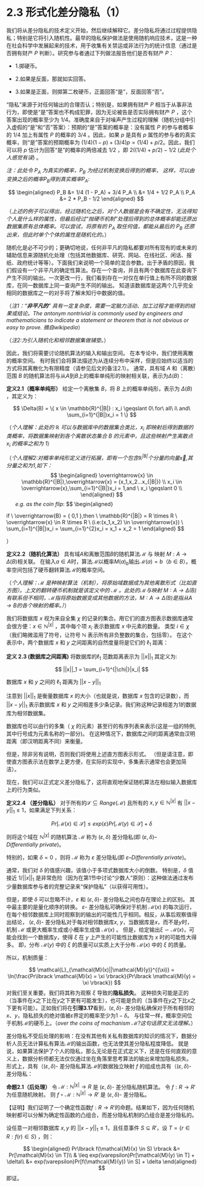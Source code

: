 # 2.3 形式化差分隐私（1）

我们将从差分隐私的技术定义开始，然后继续解释它。差分隐私将通过过程提供隐私；特别是它将引入随机性。最早的隐私保护做法是使用随机响应技术，这是一种在社会科学中发展起来的技术，用于收集有关禁运或非法行为的统计信息（通过是否拥有财产 $P$ 判断）。研究参与者通过下列做法报告他们是否有财产 $P$：

* 1.掷硬币。

* 2.如果是反面，那就如实回答。

* 3.如果是正面，则掷第二枚硬币，正面回答“是”，反面回答“否”。

“隐私”来源于对任何输出的合理否认；特别是，如果拥有财产 $P$ 相当于从事非法行为，即使是“是”答案也不构成犯罪，因为无论被告是否实际拥有财产 $P$ ，这个答案出现的概率至少为 $1/4$。准确度来自于对噪声产生过程的理解（随机分组中引入虚假的“是”和“否”答案）：预期的“是”答案的概率是：没有属性 $P$ 的参与者概率的 $1/4$ 加上有属性 $P$ 的概率的 $3/4$ 。因此，如果 $p$ 是具有 $p$ 属性的参与者的真实概率，则“是”答案的预期概率为 $(1/4)(1-p)+(3/4)p=(1/4)+p/2$。因此，我们可以将 $p$ 估计为回答“是”的概率的两倍减去 $1/2$ ，即 $2((1/4)+p/2)-1/2$ (*此处个人感觉有误*) 。


*注：此处令 $P_A$ 为真实的概率，$P_B$ 为经过机制变换后得到的概率，
这样，可以由变换之后的概率$P_B$得到真实概率$P_A$:*

$$
\begin{aligned}
P_B &=  1/4 (1 - P_A) + 3/4 P_A \\
&= 1/4 + 1/2 P_A \\
P_A &= 2 * P_B - 1/2
\end{aligned}
$$

（*上述的例子可以得出，经过随机化之后，对个人数据是会有不确定性，无法得知个人是什么样的属性，但最后经过“抛硬币机制”处理后得到的总体概率却能还原出数据集原有总体概率。可以尝试，将原有的 $P_A$ 取任何值，都能从最后的 $P_B$ 还原出来，但此时单个个体的属性是随机化的。*）

随机化是必不可少的；更确切地说，任何非平凡的隐私都要对所有现有的或未来的辅助信息来源随机化处理（包括其他数据库、研究、网站、在线社区、闲话、报纸、政府统计等等）。下面我们来说明一个简单的混合参数。出于矛盾的原因，我们假设有一个非平凡的确定性算法。存在一个查询，并且有两个数据库在此查询下产生不同的输出。一次更改一行，我们看到存在一对仅在单行值上有所不同的数据库，在同一数据库上同一查询产生不同的输出。 知道该数据库是这两个几乎完全相同的数据库之一的对手将了解未知行中数据的值。

（*注1：“**非平凡的**” 具有一定复杂度，需要一定脑力活动、加工过程才能得到的结果或结论。The antonym nontrivial is commonly used by engineers and mathematicians to indicate a statement or theorem that is not obvious or easy to prove. 摘自wikipedia*） 

（*注2:为引入随机化和相邻数据集做铺垫。*）

因此，我们将需要讨论随机算法的输入和输出空间。 在本专论中，我们使用离散的概率空间。 有时我们会将算法描述为从连续分布中采样，但是应始终以适当的方式将其离散化为有限精度（请参见后文的备注2.1）。 通常，具有域 $A$ 和（离散）范围 $B$ 的随机算法将与从$A$到$B$上的概率单纯形的映射相关联，表示为$\Delta(B)$：

**定义2.1（概率单纯形）**  给定一个离散集 $B$，将 $B$ 上的概率单纯形，表示为 $\Delta(B)$ ，其定义为：  

$$
\Delta(B) = \{ x \in \mathbb{R}^{|B|} : x_i \geqslant 0\    for\ all\ i\ and\ \sum_{i=1}^{|B|}x_i = 1 \}
$$
  
（*个人理解：此处的 $\mathbb{R}$ 可以与数据库中的数据集合类比，$x_i$ 即映射后得到数据的类概率，将数据集映射到各个离散状态集合 $B$ 的元素中，且这些映射产生离散点 $x_i$ 的概率之和为 $1$*）

（*个人理解2:对概率单纯形定义进行拓展，即有一个包含$\mathbb{R}^{|B|}$个分量的向量$\overrightarrow{x}$,其分量之和为$1$,如下：*
$$
\begin{aligned}
\overrightarrow{x} \in \mathbb{R}^{|B|},\overrightarrow{x} = (x_1,x_2...x_{|B|})  \\ 
x_i \in \overrightarrow{x},\sum_{i=1}^{|B|}x_i = 1,and \ x_i \geqslant 0 \\
\end{aligned}
$$
$\ \ \ \ \ \ e.g. \  as \ the \ coin \ flip:$
$$
\begin{aligned}

if \  \overrightarrow{B} = \{ 0,1 \},then \ \mathbb{R}^{|B|} = R \times R  \\
\overrightarrow{x} \in R \times R \ (i.e:(x_1,x_2) \in \overrightarrow{x})  \\
\sum_{i=1}^{|B|}x_i = \sum_{i=1}^{2}x_i = x_1 + x_2 = 1
\end{aligned}
$$

）

**定义2.2（随机化算法）** 具有域$A$和离散范围$B$的随机算法$\mathcal{M}$ 与 映射 $M:A \to \Delta(B)$相关联。 在输入$a∈A$时，算法$\mathcal{M}$以概率$M(a)_b$输出$\mathcal{M}(a)=b$（$b∈B$）。概率空间包括了硬币翻转算法$\mathcal{M}$的概率空间。

（*个人理解：$\mathcal{M}$ 是种映射算法（机制），将原始域数据成为其他离散形式（比如直方图）。上文的翻转硬币机制就是该定义中的 $\mathcal{M}$  。此处的$\mathcal{M}$与映射 $M:A \to \Delta(B)$有联系但不相同，$\mathcal{M}$指将原始数据变成其他数据的方法，$M:A \to \Delta(B)$是指从$A \to B$的各个映射的概率。）*）

我们将数据库 $x$ 视为来自全集 $\chi$ 的记录的集合。用它们的直方图表示数据库通常会很方便：$x \in \mathbb{N}^{|\chi|}$ ，其中每个项  $x_i$ 表示数据库 $x$ 中元素的数量。 类型 $i\in\chi$（我们略微滥用了符号，让符号 $\mathbb{N}$ 表示所有非负整数的集合，包括零）。 在这个表示中，两个数据库 $x$ 和 $y$ 之间距离的自然度量将是它们的     $\ell_1$ 距离：

**定义 2.3 (数据库之间距离)** 将数据库的$\ell_1$ 范数距离表示为 $||x||_1$ 其定义为:

$$
||x||_1 = \sum_{i=1}^{|\chi|}|x_i|
$$

数据库 $x$ 和 $y$ 之间的 $\ell_1$ 距离为 $||x-y||_1$

注意到 $||x||_1$ 是衡量数据库 $x$ 的大小（也就是说，数据库 $x$ 包含的记录数），而 $||x-y||_1$ 表示数据库 $x$ 和 $y$ 之间相差多少条记录。我们称这种记录相差为1的数据库为相邻数据集。

数据库也可以由行的多集（ $\chi$ 的元素）甚至行的有序列表来表示(这是一组的特例,其中行号成为元素名称的一部分)。 在这种情况下，数据库之间的距离通常由汉明距离（即汉明距离不同）来衡量。  

但是，除非另有说明，否则我们将使用上述直方图表示形式。 （但是请注意，即使直方图表示法在数学上更方便，在实际的实现中，多集表示通常也会更加简洁）。  

现在，我们可以正式定义差分隐私了，这将直观地保证随机算法在相似输入数据库上的行为类似。 

**定义2.4 （差分隐私）** 对于所有的$\mathcal{S} \subseteq Range(\mathcal{M})$ 且所有的 $x,y\in \mathbb{N}^{|\chi|}$ 有 $||x-y||_1 \leq 1$，如果满足下列关系：

$$
Pr[\mathcal{M}(x) \in \mathcal{S}] \leq exp(\varepsilon)Pr[\mathcal{M}(y) \in \mathcal{S}] + \delta
$$

则将这个域在 $\mathbb{N}^{|\chi|}$ 的随机算法 $\mathcal{M}$ 称为 $(\varepsilon,\delta)$ 差分隐私(即 $(\varepsilon,\delta) \text{--} Differentially \ private$)。  

特别的，如果 $\delta=0$ ，则将 $\mathcal{M}$ 称为 $\varepsilon$ 差分隐私(即 $\varepsilon \text{--} Differentially \ private$)。

通常，我们对 $\delta$ 的值感兴趣，该值小于多项式数据库大小的倒数。 特别是，$\delta$  值接近 $1/||x||_1$ 是非常危险（因为在第1节中讨论“少数人”原则）：这种做法通过发布少量数据库参与者的完整记录来“保护隐私”（以获得可用性）。 

但是，即使 $\delta$ 可以忽略不计，$\varepsilon$ 和 $(\varepsilon,\delta)$-  差分隐私之间也存在理论上的区别。 其中最主要的是量化顺序的转换。 $\varepsilon$- 差分隐私可确保对于机制 $\mathcal{M}(x)$ 的每次运行，在每个相邻数据库上同时观察到的输出的可能性几乎相同。相反，从事后观察值得出结论， $(\varepsilon,\delta)$-  差分隐私对于每对相邻数据库$x, \ y$，当数据库是$x$，而不是$y$时，机制  $\mathcal{M}$ 或更大概率生成或小概率生成值 $\mathcal{M}(x)$ 。 但是，给定输出$\xi \backsim \mathcal{M}(x)$，可能会找到一个数据库$y$，使得 $\xi$ 在 $y$ 上产生的可能性比数据库为 $x$ 时的可能性大得多。 即，分布 $\mathcal{M}(y)$ 中的 $\xi$ 的质量可以实质上大于分布 $\mathcal{M}(x)$ 中的 $\xi$ 的质量。

所以，机制质量：

$$
\mathcal{L}_{\mathcal{M}(x)||\mathcal{M}(y)}^{(\xi)} = \ln(\frac{Pr\lbrack \mathcal{M}(x) = \xi \rbrack}{Pr\lbrack \mathcal{M}(y) = \xi \rbrack})
$$
对我们至关重要。我们将其称为观察 $\xi$ 导致的**隐私损失**。 这种损失可能是正的（当事件在$x$之下比在$y$之下更有可能发生），也可能是负的（当事件在$y$之下比$x$之下更有可能）。正如我们将在**引理3.17**看到，$(\varepsilon,\delta)$-  差分隐私确保对于所有相邻的$x$、$y$，隐私损失的绝对值被$\varepsilon$界定的概率至少为$1-\delta$。 与往常一样，概率空间位于机制$\mathcal{M}$的硬币上。（*over the coins of machanism $\mathcal{M}$?这句话原文无法理解。*）

差分隐私不受后处理的影响：在没有其他有关私有数据库的知识的情况下，数据分析人员无法计算私有算法$\mathcal{M}$的输出函数，也无法使其差分隐私程度降低。 就是说，如果算法保护了个人的隐私，那么无论是在正式定义下，还是在任何直观的意义上，数据分析师都无法仅仅通过坐在角落里思考算法的输出来增加隐私损失。 形式上，具有（$(\varepsilon,\delta)$-  差分隐私算法$\mathcal{M}$的数据独立映射 $f$ 的组成也具有（$(\varepsilon,\delta)$-  差分隐私：

**命题2.1（后处理）** 令 $\mathcal{M}: \mathbb{N}^{|\chi|} \to R$ 是 $(\varepsilon,\delta)$-  差分隐私随机算法。 令 $f:R \to R'$为任意随机映射。 则 $f \circ \mathcal{M}: \mathbb{N}^{|\chi|} \to R'$ 是 $(\varepsilon,\delta)$- 差分隐私。

【证明】我们证明了一个确定性函数$f:R \to R'$的命题。结果如下，因为任何随机映射都可以分解为确定性函数的凸组合，而差分隐私机制的凸组合是差分隐私的。

设任意一对相邻数据库 $x,y$ 的 $||x-y||_1 \leq 1$，且任意事件 $S\subseteq R'$，设 $T = \{ r \in R: f(r) \in S \}$ ，则：

$$
\begin{aligned}
   Pr\lbrack f(\mathcal{M}(x) \in S) \rbrack &= Pr[\mathcal{M}(x) \in T]\\
   & \leq exp(\varepsilon)Pr[\mathcal{M}(y) \in T] + \delta\\
   &= exp(\varepsilon)Pr[f(\mathcal{M}(y)) \in S] + \delta
\end{aligned}
$$
即证。

